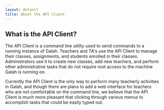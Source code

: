 ```yaml
---
layout: default
title: About the API Client
---
```


## What is the API Client?

The API Client is a command line utility used to send commands to a running instance of Galah. Teachers and TA's use the API Client to manage their classes, assignments, and students enrolled in their classes. Administrators use it to create new classes, add new teachers, and perform other administrative tasks that do not require root access to the machine Galah is running on.

Currently the API Client is the only way to perform many teacherly activities in Galah, and though there are plans to add a web interface for teachers who are not comfortable on the command line, we believe that the API Client is much more pleasant that clicking through various menus to accomplish tasks that could be easily typed out.
